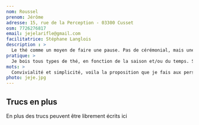 ```yaml
---
nom: Roussel
prenom: Jérôme
adresse: 15, rue de la Perception - 03300 Cusset
osm: 7726276817
email: jejelarifle@gmail.com
facilitatrice: Stéphane Langlois
description : >
  Le thé comme un moyen de faire une pause. Pas de cérémonial, mais une envie de bien faire les choses et de prendre le temps pour profiter de l'instant
pratique: >
  Je bois tous types de thé, en fonction de la saison et/ou du temps. Si je devais définir une préférence, ce serait pour les thés oxydés.
mots: >
  Convivialité et simplicité, voila la proposition que je fais aux personnes qui passeront la porte pour partager une ou plusieurs tasses de thé. Quelque soit votre niveau de connaissance ou de pratique du thé, vous êtes bienvenus. 
photo: jeje.jpg
---
```


## Trucs en plus
En plus des trucs peuvent être librement écrits ici
